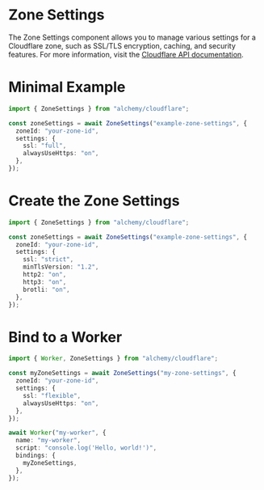 # Zone Settings

The Zone Settings component allows you to manage various settings for a Cloudflare zone, such as SSL/TLS encryption, caching, and security features. For more information, visit the [Cloudflare API documentation](https://developers.cloudflare.com/api/resources/zones/).

# Minimal Example

```ts
import { ZoneSettings } from "alchemy/cloudflare";

const zoneSettings = await ZoneSettings("example-zone-settings", {
  zoneId: "your-zone-id",
  settings: {
    ssl: "full",
    alwaysUseHttps: "on",
  },
});
```

# Create the Zone Settings

```ts
import { ZoneSettings } from "alchemy/cloudflare";

const zoneSettings = await ZoneSettings("example-zone-settings", {
  zoneId: "your-zone-id",
  settings: {
    ssl: "strict",
    minTlsVersion: "1.2",
    http2: "on",
    http3: "on",
    brotli: "on",
  },
});
```

# Bind to a Worker

```ts
import { Worker, ZoneSettings } from "alchemy/cloudflare";

const myZoneSettings = await ZoneSettings("my-zone-settings", {
  zoneId: "your-zone-id",
  settings: {
    ssl: "flexible",
    alwaysUseHttps: "on",
  },
});

await Worker("my-worker", {
  name: "my-worker",
  script: "console.log('Hello, world!')",
  bindings: {
    myZoneSettings,
  },
});
```